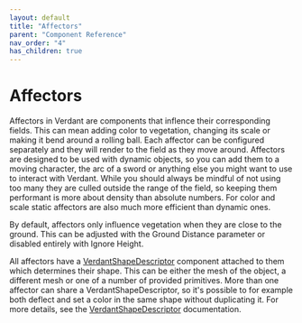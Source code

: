 ```yaml
---
layout: default
title: "Affectors"
parent: "Component Reference"
nav_order: "4"
has_children: true
---
```


# Affectors

Affectors in Verdant are components that inflence their corresponding fields. This can mean adding color to vegetation, changing its scale or making it bend around a rolling ball. Each affector can be configured separately and they will render to the field as they move around. Affectors are designed to be used with dynamic objects, so you can add them to a moving character, the arc of a sword or anything else you might want to use to interact with Verdant. While you should always be mindful of not using too many they are culled outside the range of the field, so keeping them performant is more about density than absolute numbers. For color and scale static affectors are also much more efficient than dynamic ones.

By default, affectors only influence vegetation when they are close to the ground. This can be adjusted with the Ground Distance parameter or disabled entirely with Ignore Height.

All affectors have a [VerdantShapeDescriptor](../VerdantShapeDescriptor.html) component attached to them which determines their shape. This can be either the mesh of the object, a different mesh or one of a number of provided primitives. More than one affector can share a VerdantShapeDescriptor, so it's possible to for example both deflect and set a color in the same shape without duplicating it. For more details, see the [VerdantShapeDescriptor](../VerdantShapeDescriptor.html) documentation.